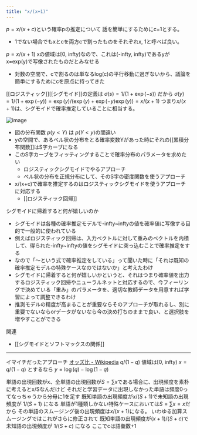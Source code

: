 ```yaml
---
title: "x/(x+1)"
---
```


$p = x/(x+c)$という確率pの推定について
話を簡単にするためにc=1とする。
- 1でない場合でもxとcを両方cで割ったものをそれぞれx, 1と呼べば良い。

$p = x/(x+1)$
xの値域は[0, infty)なので、これは(-infty, infty)であるyがx=exp(y)で写像されたものだとみなせる
- 対数の空間で、cで割るのは単なるlog(c)の平行移動に過ぎないから、議論を簡単にするためにcを原点に持ってきた

[[ロジスティック]][[シグモイド]]の定義は
$\sigma(s) = 1 / (1 + \exp(-s))$
だから
$\sigma(y) = 1 / (1 + \exp(-y))= \exp(y) / (\exp(y) + \exp(-y)\exp(y)) = x / (x + 1)$
つまり$x/(x+1)$は、シグモイドで確率推定していることに相当する。


![image](https://gyazo.com/eac341e8d11d062e3db5091a409083d1/thumb/1000)
- 図の分布関数 $p(y<Y)$ は $p(Y<y)$の間違い
- yの空間で、あるベル状の分布をとる確率変数Yがあった時にそれの[[累積分布関数]]はS字カーブになる
- このS字カーブをフィッティングすることで確率分布のパラメータを求めたい
    - ロジスティックシグモイドでやるアプローチ
    - ベル状の分布を正規分布にして、そのS字の密度関数を使うアプローチ
- x/(x+c)で確率を推定するのはロジスティックシグモイドを使うアプローチに対応する
    - [[ロジスティック回帰]]

シグモイドに帰着すると何が嬉しいのか
- シグモイドは各種の確率推定モデルで-infty~inftyの値を確率値に写像する目的で一般的に使われている
- 例えばロジスティック回帰は、入力ベクトルに対して重みのベクトルを内積して、得られた-infty~inftyの値をシグモイドに突っ込むことで確率推定をする
- なので「〜という式で確率推定をしている」って聞いた時に「それは既知の確率推定モデルの特殊ケースなのではないか」と考えたわけ
- シグモイドに帰着すると何が嬉しいかというと、それはつまり確率値を出力するロジスティック回帰やニューラルネットと対応するので、今フィーリングで決めている「重み」のパラメータを、適切な教師データを用意すれば学習によって調整できるわけ
- 推測モデルの精度が高まることが重要ならそのアプローチが取れるし、別に重要でないならorデータがないなら今の決め打ちのままで良い、と選択肢を増やすことができる

関連
- [[シグモイドとソフトマックスの関係]]


-----
イマイチだったアプローチ
[オッズ比 - Wikipedia](https://ja.wikipedia.org/wiki/%E3%82%AA%E3%83%83%E3%82%BA%E6%AF%94)
$q/(1 − q)$
値域は[0, infty)
$x = q/(1 − q)$
とするなら
$y = \log(q) - \log(1-q)$


単語の出現回数がx、全単語の出現回数が$S = \sum x$である場合に、出現頻度を素朴に考えるとx/Sなんだけど
それだと学習データに出現しなかった単語は頻度0ってなっちゃうから分母に1を足す
既知単語の出現頻度が$x/(S+1)$で未知語の出現頻度が $1/(S+1)$ になる
単語が1種類しかない特殊ケースにおいては$S = \sum x = x$だから
その単語のスムージング後の出現頻度は$x/(x+1)$になる。
いわゆる加算スムージングではこれがさらに修正されて
既知単語の出現頻度が$(x + 1) /(S+c)$で未知語の出現頻度が $1 /(S+c)$ になる
ここでcは語彙数+1


